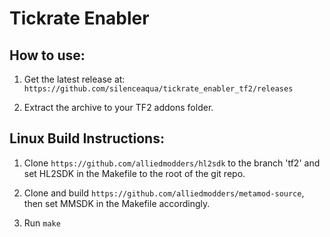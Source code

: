 # Tickrate Enabler

## How to use:
1. Get the latest release at: `https://github.com/silenceaqua/tickrate_enabler_tf2/releases`

2. Extract the archive to your TF2 addons folder.

## Linux Build Instructions:

1. Clone `https://github.com/alliedmodders/hl2sdk` to the branch 'tf2' and set HL2SDK in the Makefile to the root of the git repo.

2. Clone and build `https://github.com/alliedmodders/metamod-source`, then set MMSDK in the Makefile accordingly.

3. Run `make`
